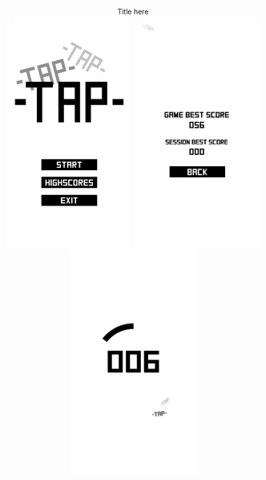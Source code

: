 <p align="middle">
<size=50>Title here</size>
</p>
<p align="middle">
  <img src="/TapCounter/Screenshots/Screenshot_1.png" width="250" />
  <img src="/TapCounter/Screenshots/Screenshot_2.png" width="250" /> 
  <img src="/TapCounter/Screenshots/Screenshot_3.png" width="250" />
</p>
